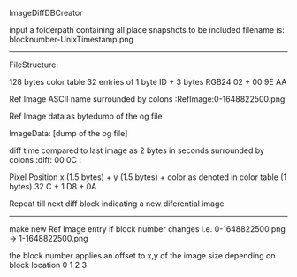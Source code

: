 ImageDiffDBCreator

input a folderpath containing all place snapshots to be included
filename is: blocknumber-UnixTimestamp.png

---
FileStructure:

128 bytes color table
32 entries of 1 byte ID + 3 bytes RGB24
02 + 00 9E AA

Ref Image ASCII name surrounded by colons
:RefImage:0-1648822500.png:

Ref Image data as bytedump of the og file

ImageData: [dump of the og file]

diff time compared to last image as 2 bytes in seconds surrounded by colons
:diff: 00 0C :

Pixel Position x (1.5 bytes) + y (1.5 bytes) + color as denoted in color table (1 bytes)
32 C + 1 D8 + 0A

Repeat till next diff block indicating a new diferential image

---
make new Ref Image entry if block number changes
i.e. 0-1648822500.png -> 1-1648822500.png

the block number applies an offset to x,y of the image size depending on block location
0 1
2 3
